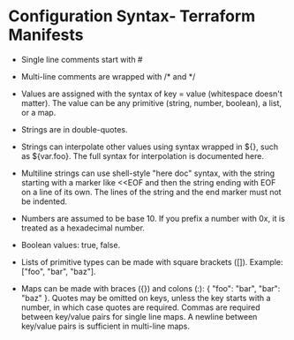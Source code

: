 # Configuration Syntax- Terraform Manifests

- Single line comments start with #

- Multi-line comments are wrapped with /* and */

- Values are assigned with the syntax of key = value (whitespace doesn't matter). The value can be any primitive (string, number, boolean), a list, or a map.

- Strings are in double-quotes.

- Strings can interpolate other values using syntax wrapped in ${}, such as ${var.foo}. The full syntax for interpolation is documented here.

- Multiline strings can use shell-style "here doc" syntax, with the string starting with a marker like <<EOF and then the string ending with EOF on a line of its own. The lines of the string and the end marker must not be indented.

- Numbers are assumed to be base 10. If you prefix a number with 0x, it is treated as a hexadecimal number.

- Boolean values: true, false.

- Lists of primitive types can be made with square brackets ([]). Example: ["foo", "bar", "baz"].

- Maps can be made with braces ({}) and colons (:): { "foo": "bar", "bar": "baz" }. Quotes may be omitted on keys, unless the key starts with a number, in which case quotes are required. Commas are required between key/value pairs for single line maps. A newline between key/value pairs is sufficient in multi-line maps.